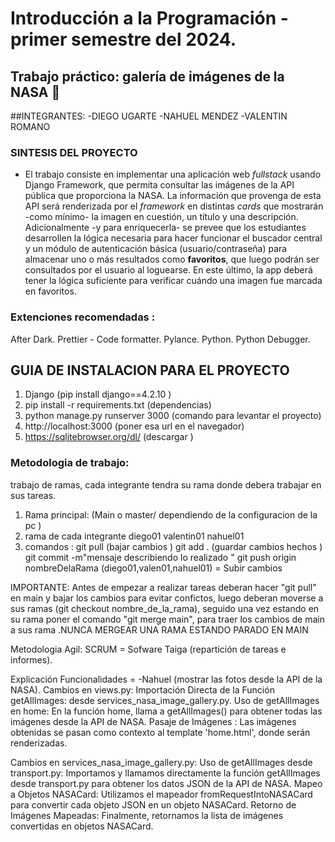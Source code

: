 # Introducción a la Programación - primer semestre del 2024.

## Trabajo práctico: galería de imágenes de la NASA 🚀

##INTEGRANTES:
-DIEGO UGARTE
-NAHUEL MENDEZ
-VALENTIN ROMANO

### SINTESIS DEL PROYECTO

- El trabajo consiste en implementar una aplicación web _fullstack_ usando Django Framework, que permita consultar las imágenes de la API pública que proporciona la NASA. La información que provenga de esta API será renderizada por el _framework_ en distintas _cards_ que mostrarán -como mínimo- la imagen en cuestión, un título y una descripción. Adicionalmente -y para enriquecerla- se prevee que los estudiantes desarrollen la lógica necesaria para hacer funcionar el buscador central y un módulo de autenticación básica (usuario/contraseña) para almacenar uno o más resultados como **favoritos**, que luego podrán ser consultados por el usuario al loguearse. En este último, la app deberá tener la lógica suficiente para verificar cuándo una imagen fue marcada en favoritos.

### Extenciones recomendadas : 
After Dark.
Prettier - Code formatter.
Pylance.
Python.
Python Debugger.

## GUIA DE INSTALACION PARA EL PROYECTO 
1) Django (pip install django==4.2.10 ) 
2) pip install -r requirements.txt (dependencias)
3) python manage.py runserver 3000 (comando para levantar el proyecto) 
4) http://localhost:3000 (poner esa url en el navegador)
5)  https://sqlitebrowser.org/dl/ (descargar )


### Metodologia de trabajo: 
trabajo de ramas, cada integrante tendra su rama donde debera trabajar en sus tareas.
1) Rama principal: (Main o master/ dependiendo de la configuracion de la pc )
2) rama de cada integrante
diego01
valentin01
nahuel01
3) comandos : 
git pull (bajar cambios )
git add . (guardar cambios hechos )
git commit -m"mensaje describiendo lo realizado "
git push origin nombreDelaRama (diego01,valen01,nahuel01) = Subir cambios

IMPORTANTE: Antes de empezar a realizar tareas deberan hacer "git pull" en main y bajar los cambios para evitar confictos, luego deberan moverse a sus ramas (git checkout nombre_de_la_rama), seguido una vez estando en su rama poner el comando "git merge main", para traer los cambios de main a sus rama .NUNCA MERGEAR UNA RAMA ESTANDO PARADO EN MAIN

Metodologia Agil: 
SCRUM = Sofware Taiga (repartición de tareas e informes). 

Explicación Funcionalidades = 
-Nahuel (mostrar las fotos desde la API de la NASA).
Cambios en views.py: Importación Directa de la Función getAllImages:  desde services_nasa_image_gallery.py.
Uso de getAllImages en home: En la función home, llama a getAllImages() para obtener todas las imágenes desde la API de NASA.
Pasaje de Imágenes : Las imágenes obtenidas se pasan como contexto al template 'home.html', donde serán renderizadas.


Cambios en services_nasa_image_gallery.py:
Uso de getAllImages desde transport.py: Importamos y llamamos directamente la función getAllImages desde transport.py para obtener los datos JSON de la API de NASA.
Mapeo a Objetos NASACard: Utilizamos el mapeador fromRequestIntoNASACard para convertir cada objeto JSON en un objeto NASACard.
Retorno de Imágenes Mapeadas: Finalmente, retornamos la lista de imágenes convertidas en objetos NASACard.